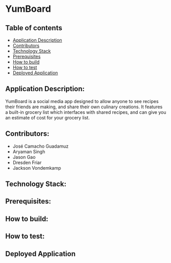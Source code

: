 # YumBoard

## Table of contents
- [Application Description](#application-description)
- [Contributors](#contributors)
- [Technology Stack](#technology-stack)
- [Prerequisites](#prerequisites)
- [How to build](#how-to-build)
- [How to test](#how-to-test)
- [Deployed Application](#deployed-application)

## Application Description:
YumBoard is a social media app designed to allow anyone to see recipes their friends are making, and share their own culinary creations. It features a built-in grocery list which interfaces with shared recipes, and can give you an estimate of cost for your grocery list. 

## Contributors:
  - José Camacho Guadamuz 
  - Aryaman Singh
  - Jason Gao 
  - Dresden Friar
  - Jackson Vondemkamp 

## Technology Stack:


## Prerequisites:

## How to build:


## How to test:

## Deployed Application